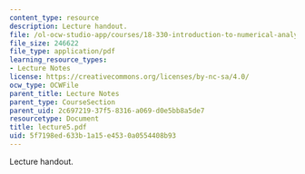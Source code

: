 ```yaml
---
content_type: resource
description: Lecture handout.
file: /ol-ocw-studio-app/courses/18-330-introduction-to-numerical-analysis-spring-2004/5f7198ed633b1a15e4530a0554408b93_lecture5.pdf
file_size: 246622
file_type: application/pdf
learning_resource_types:
- Lecture Notes
license: https://creativecommons.org/licenses/by-nc-sa/4.0/
ocw_type: OCWFile
parent_title: Lecture Notes
parent_type: CourseSection
parent_uid: 2c697219-37f5-8316-a069-d0e5bb8a5de7
resourcetype: Document
title: lecture5.pdf
uid: 5f7198ed-633b-1a15-e453-0a0554408b93
---
```

Lecture handout.